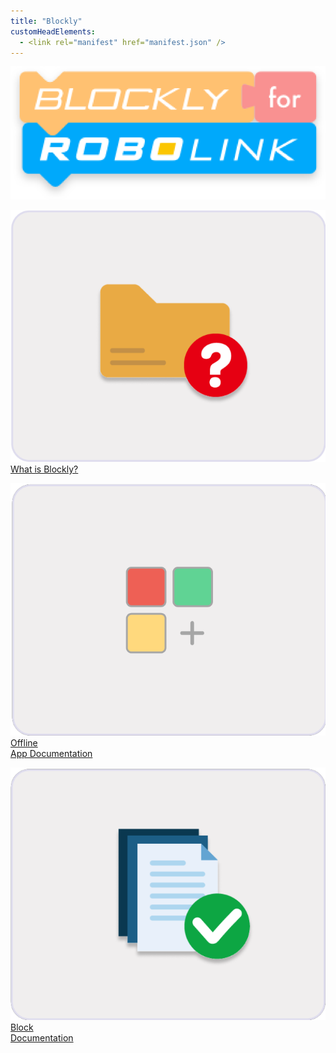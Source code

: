 ```yaml
---
title: "Blockly"
customHeadElements:
  - <link rel="manifest" href="manifest.json" />
---
```


<div className='level2_main_image'>

  ![Blockly_logo](/img/CDE/Blockly_logo.png)

</div>

<div className='level_image_column'>

  [![What is Blockly?](/img/CDE/question_folder.png)](/docs/CoDroneEDU/Blockly/page1/)
  [What is Blockly?](/docs/CoDroneEDU/Blockly/page1/)  

  [![Offline App Documentation](/img/CDE/app_document.png)](/docs/CoDroneEDU/Blockly/page2/)
  [Offline<br />App Documentation](/docs/CoDroneEDU/Blockly/page2/)

  [![Block Documentation](/img/CDE/check_document.png)](/docs/CoDroneEDU/Blockly/page3/)
  [Block<br />Documentation](/docs/CoDroneEDU/Blockly/page3/)

</div>